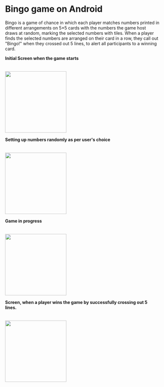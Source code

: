 # Bingo game on Android

Bingo is a game of chance in which each player matches numbers printed in different arrangements on 5×5 cards with the numbers the game host draws at random, marking the selected numbers with tiles. When a player finds the selected numbers are arranged on their card in a row, they call out "Bingo!" when they crossed out 5 lines, to alert all participants to a winning card.

<b>Initial Screen when the game starts </b> </br> </br> </br>
<img src="https://user-images.githubusercontent.com/26905542/37950821-be78b7ca-31b7-11e8-8465-674dd350bfb1.png" width="200">


<b>Setting up numbers randomly as per user's choice </b> </br>  </br> </br>
<img src="https://user-images.githubusercontent.com/26905542/37951002-71f1989e-31b8-11e8-9b8e-f399e9fbd4e4.png" width="200">


<b>Game in progress </b> </br> </br> </br>
<img src="https://user-images.githubusercontent.com/26905542/37951022-809b3dbe-31b8-11e8-9c1b-f64a8c5b79f2.png" width="200">


<b>Screen, when a player wins the game by successfully crossing out 5 lines.</b> </br> </br> </br>
<img src="https://user-images.githubusercontent.com/26905542/37951032-884d2a04-31b8-11e8-8114-fad0137ab43f.png" width="200">
